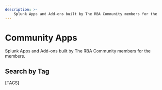 ```yaml
---
description: >-
    Splunk Apps and Add-ons built by The RBA Community members for the community!
---
```


# Community Apps

Splunk Apps and Add-ons built by The RBA Community members for the members.

## Search by Tag

[TAGS]